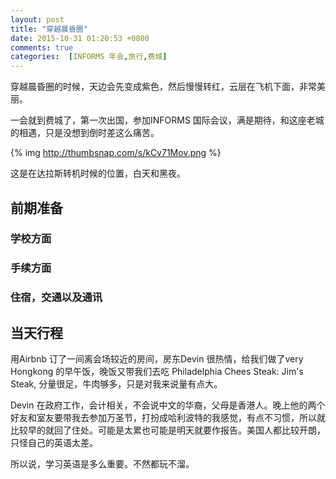 ```yaml
---
layout: post
title: "穿越晨昏圈"
date: 2015-10-31 01:20:53 +0800
comments: true
categories:  [INFORMS 年会,旅行,费城]
---
```

穿越晨昏圈的时候，天边会先变成紫色，然后慢慢转红，云层在飞机下面，非常美丽。


一会就到费城了，第一次出国，参加INFORMS 国际会议，满是期待，和这座老城的相遇，只是没想到倒时差这么痛苦。


{% img http://thumbsnap.com/s/kCv71Mov.png %}

这是在达拉斯转机时候的位置，白天和黑夜。

<!--more-->
## 前期准备

### 学校方面

### 手续方面

### 住宿，交通以及通讯

## 当天行程
用Airbnb 订了一间离会场较近的房间，房东Devin 很热情，给我们做了very Hongkong 的早午饭，晚饭又带我们去吃 Philadelphia Chees Steak: Jim's Steak, 分量很足，牛肉够多，只是对我来说量有点大。

Devin 在政府工作，会计相关，不会说中文的华裔，父母是香港人。晚上他的两个好友和室友要带我去参加万圣节，打扮成哈利波特的我感觉，有点不习惯，所以就比较早的就回了住处。可能是太累也可能是明天就要作报告。美国人都比较开朗，只怪自己的英语太差。

所以说，学习英语是多么重要。不然都玩不溜。
